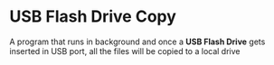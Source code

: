 # USB Flash Drive Copy
 A program that runs in background and once a **USB Flash Drive** gets inserted in USB port, all the files will be copied to a local drive
